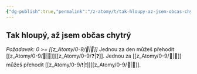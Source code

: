 ```yaml
---
{"dg-publish":true,"permalink":"/z-atomy/t/tak-hloupy-az-jsem-obcas-chytry/"}
---
```


## Tak hloupý, až jsem občas chytrý
*Požadavek: 0 >= [[z_Atomy/0-9/📖\|📖]]*
Jednou za den můžeš přehodit [[z_Atomy/0-9/📖\|📖]][[z_Atomy/0-9/❓\|❓]].
Jednou za [[z_Atomy/0-9/🔋\|🔋]] můžeš přehodit [[z_Atomy/0-9/❗\|❗]][[z_Atomy/0-9/📖\|📖]].